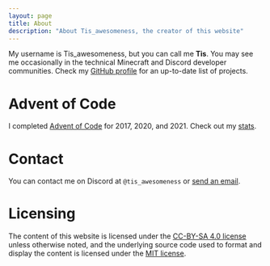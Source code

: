 ```yaml
---
layout: page
title: About
description: "About Tis_awesomeness, the creator of this website"
---
```


My username is Tis_awesomeness, but you can call me **Tis**. You may see me occasionally in the technical Minecraft and Discord developer communities. Check my [GitHub profile](https://github.com/Tisawesomeness/) for an up-to-date list of projects.

# Advent of Code

I completed [Advent of Code](https://adventofcode.com/) for 2017, 2020, and 2021. Check out my [stats](/advent).

# Contact

You can contact me on Discord at `@tis_awesomeness` or [send an email](mailto:tis_dev@protonmail.com).

# Licensing

The content of this website is licensed under the [CC-BY-SA 4.0 license](https://creativecommons.org/licenses/by-sa/4.0/) unless otherwise noted, and the underlying source code used to format and display the content is licensed under the [MIT license](LICENSE.md).

